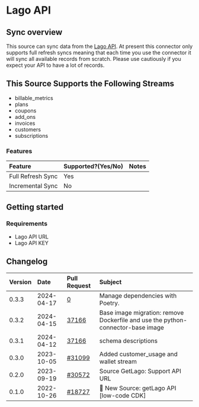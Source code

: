 # Lago API

## Sync overview

This source can sync data from the [Lago API](https://doc.getlago.com/docs/guide/intro/welcome). At present this connector only supports full refresh syncs meaning that each time you use the connector it will sync all available records from scratch. Please use cautiously if you expect your API to have a lot of records.

## This Source Supports the Following Streams

 * billable_metrics
 * plans
 * coupons
 * add_ons
 * invoices
 * customers
 * subscriptions

### Features

| Feature | Supported?\(Yes/No\) | Notes |
| :--- | :--- | :--- |
| Full Refresh Sync | Yes |  |
| Incremental Sync | No |  |


## Getting started

### Requirements
* Lago API URL
* Lago API KEY

## Changelog

| Version | Date       | Pull Request                                              | Subject                                    |
| :------ | :--------- | :-------------------------------------------------------- | :----------------------------------------- |
| 0.3.3 | 2024-04-17 | [0](https://github.com/airbytehq/airbyte/pull/0) | Manage dependencies with Poetry. |
| 0.3.2 | 2024-04-15 | [37166](https://github.com/airbytehq/airbyte/pull/37166) | Base image migration: remove Dockerfile and use the python-connector-base image |
| 0.3.1 | 2024-04-12 | [37166](https://github.com/airbytehq/airbyte/pull/37166) | schema descriptions |
| 0.3.0   | 2023-10-05 | [#31099](https://github.com/airbytehq/airbyte/pull/31099) | Added customer_usage and wallet stream           |
| 0.2.0   | 2023-09-19 | [#30572](https://github.com/airbytehq/airbyte/pull/30572) | Source GetLago: Support API URL           |
| 0.1.0   | 2022-10-26 | [#18727](https://github.com/airbytehq/airbyte/pull/18727) | 🎉 New Source: getLago API [low-code CDK] |
